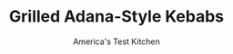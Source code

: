 ---
layout: ../../layouts/MarkdownPostLayout.astro
title: Grilled Adana-Style Kebabs
author: America's Test Kitchen
pubDate: 2023-03-15
description: "These juicy, fragrant, and delicious Turkish-style spiced lamb skewers deserve more attention."
image_url: https://res.cloudinary.com/hksqkdlah/image/upload/ar_1:1,c_fill,dpr_2.0,f_auto,fl_lossy.progressive.strip_profile,g_faces:auto,q_auto:low,w_344/SFS_AdanaKebabs_24_iiru7p
tags: ["Main Courses","Vegetables","Lamb"]
calories: 3205
protein: 23
carbohydrates: 24
fats: 36
fiber: 3
ingredients: ["30 (12-inch) bamboo, skewers","1 cup, coarsely chopped onion","4 , garlic cloves, chopped","3 tablespoons mild, biber salcası","2 teaspoons, kosher salt","2 teaspoons, paprika","1 teaspoon, ground cumin","1 teaspoon, ground sumac","1 teaspoon, pepper","½ teaspoon, cayenne pepper","1½ pounds, ground lamb","3 large rectangular, lavashes, halved crosswise","3 , plum tomatoes, cored and chopped","2 , small red onions, thinly sliced (2 cups)","1 cup, chopped fresh parsley","¼ cup, extra-virgin olive oil","¼ cup, lemon juice (2 lemons)","2 tablespoons, ground sumac","1½ teaspoons, kosher salt"]
serves: 6
time: "1¾ hours, plus 1 hour chilling"
instructions: ["FOR THE KEBABS: Place 12 by 13-inch-long sheet of aluminum foil on counter with long side parallel to edge of counter. Place 5 skewers together (parallel to edge of counter) about one-third of way up sheet of foil. Fold bottom third of foil up over skewers and press foil down firmly to hold skewers in place. Fold skewers up and over themselves to wrap tightly in foil, pressing foil down firmly with each fold until you have a single 1-inch wide, flat skewer. Fold ends of foil over top and bottom of skewer and pinch firmly to seal. Repeat with remaining bamboo skewers and 5 additional pieces of foil to create 6 wide skewers; set aside.","Pulse onion and garlic in food processor until very finely chopped but not pureed, 15 to 20 pulses, scraping down sides of bowl as needed. Transfer to large bowl. Stir in biber salcası, salt, paprika, cumin, sumac, pepper, and cayenne. Add lamb to bowl with onion mixture and knead with your hands until thoroughly combined, about 1 minute.","With your moistened hands, divide lamb mixture into 6 equal balls (about 5 ounces each). Working with 1 ball and 1 skewer at a time, press ball of lamb around middle of skewer. Squeeze lamb mixture to cover skewer and press into flat, 9-inch long kebab, moistening your hands periodically if mixture begins to stick. Use your thumb and forefinger to press ridges evenly across entire length of kebab. (If lamb mixture becomes too warm to work with easily and shape onto skewers, transfer to freezer for 15 to 30 minutes to firm it up.) Transfer kebabs to lightly greased baking sheet. Cover kebabs with plastic wrap and refrigerate for at least 1 hour or up to 24 hours.","FOR A CHARCOAL GRILL: Open bottom vent completely. Light large chimney starter mounded with charcoal briquettes (7 quarts). When top coals are partially covered with ash, pour evenly over grill. Set cooking grate in place, cover, and open lid vent completely. Heat grill until hot, about 5 minutes.","FOR A GAS GRILL: Turn all burners to high; cover; and heat grill until hot, about 15 minutes. Leave all burners on high.","Clean cooking grate, then repeatedly brush grate with well-oiled paper towels until grate is black and glossy, 5 to 10 times. Cover grill and heat about 5 minutes longer. Uncover and wipe grate twice more with well-oiled paper towels.","Arrange lavash on large serving platter. Place kebabs on grill at 45-degree angle to grate. Cook, covered, until well browned and meat easily releases from grill, 3 to 4 minutes per side. (If kebabs stick to grill grates, use thin metal spatula to gently loosen before flipping with tongs). Top lavash with kebabs, tent with foil, and let rest for 5 minutes.","FOR THE SALAD: Meanwhile, toss all ingredients together in large bowl.","To remove kebabs from skewers, pinch piece of lavash around base of kebab and pull out skewer. Serve kebabs with salad and lavash."]
nutrition: ["607 mg Potassium, K","254 mg Phosphorus, P","90 mg Calcium, Ca","3 mg Iron, Fe","54 mg Magnesium, Mg","655 mg Sodium, Na","4 mg Zinc, Zn","36 g Total lipid (fat)","8 mg Niacin","17 g Fatty acids, total monounsaturated","3 g Fatty acids, total polyunsaturated","30 mg Vitamin C, total ascorbic acid","82 mg Cholesterol","13 g Fatty acids, total saturated","3 g Fiber, total dietary","65 µg Folate, food","4 g Sugars, total","179 µg Vitamin K (phylloquinone)","187 g Water","28 g Carbohydrate, by difference","65 µg Folate, DFE","23 g Protein","2 mg Vitamin E (alpha-tocopherol)","2 µg Vitamin B-12","120 µg Vitamin A, RAE","24 g Carbohydrates (net)","534 kcal Energy","3205 calories"]
notes: "You will need thirty 12-inch bamboo skewers for this recipe. Jarred biber salcası (Turkish red pepper paste) can be found in Middle Eastern grocery stores or online. Be sure to use the mild variety; if its unavailable, you can substitute 3 tablespoons of tomato paste and increase the amount of paprika to 4 teaspoons. You can substitute 80 percent lean ground beef for the lamb, if desired. Pita can be substituted for the lavash. If youre using pita or smaller lavashes, you may want to use more than three. Serve with yogurt or tzatziki sauce, if desired."
---